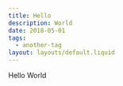 ```yaml
---
title: Hello
description: World
date: 2018-05-01
tags:
  - another-tag
layout: layouts/default.liquid
---
```


Hello World